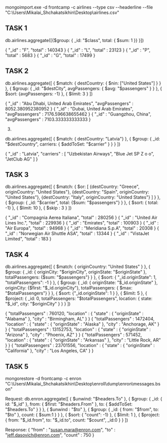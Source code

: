 mongoimport.exe -d frontcamp -c airlines --type csv --headerline --file "C:\Users\Mikalai_Shchakatsikhin\Desktop\airlines.csv"

## TASK 1
db.airlines.aggregate([{$group: { _id: "$class", total: { $sum: 1 }} }])

{ "_id" : "F", "total" : 140343 }
{ "_id" : "L", "total" : 23123 }
{ "_id" : "P", "total" : 5683 }
{ "_id" : "G", "total" : 17499 }


## TASK 2
db.airlines.aggregate([
    { 
        $match: {
            destCountry: { 
                $nin: ["United States"]
            }
        }
    },
    { 
        $group: { 
            _id: "$destCity",
            avgPassengers: { $avg: "$passengers" }
        }
    }, 
    {
        $sort: {avgPassengers: -1}
    }, 
    {
        $limit: 3
    }
])

{ "_id" : "Abu Dhabi, United Arab Emirates", "avgPassengers" : 8052.380952380952 }
{ "_id" : "Dubai, United Arab Emirates", "avgPassengers" : 7176.596638655462 }
{ "_id" : "Guangzhou, China", "avgPassengers" : 7103.333333333333 }

3.
db.airlines.aggregate([
    {
        $match: { destCountry: "Latvia"}
    }, 
    {
        $group: {
            _id: "$destCountry",
            carriers: { $addToSet: "$carrier" }
        }
    }
])

{ "_id" : "Latvia", "carriers" : [ "Uzbekistan Airways", "Blue Jet SP Z o o", "JetClub AG" ] }


## TASK 3
db.airlines.aggregate([
    {
        $match: {
            $or: [
                {destCountry: "Greece", originCountry: "United States"}, 
                {destCountry: "Spain", originCountry: "United States"}, 
                {destCountry: "Italy", originCountry: "United States"}
            ]
        }
    },
    {
        $group: {
            _id: "$carrier",
            total: {$sum: "$passengers"}
        }
    },
    { 
        $sort: { total: -1} 
    },
    { 
        $limit: 10
    },
    { 
        $skip : 3
    }
])

{ "_id" : "Compagnia Aerea Italiana", "total" : 280256 }
{ "_id" : "United Air Lines Inc.", "total" : 229936 }
{ "_id" : "Emirates", "total" : 100903 }
{ "_id" : "Air Europa", "total" : 94968 }
{ "_id" : "Meridiana S.p.A", "total" : 20308 }
{ "_id" : "Norwegian Air Shuttle ASA", "total" : 13344 }
{ "_id" : "VistaJet Limited", "total" : 183 }


## TASK 4
db.airlines.aggregate([
    {
        $match: { originCountry: "United States" }
    },
    {
       $group: {
            _id: {
               originCity: "$originCity",
               originState: "$originState"
            },
            totalPassengers: {$sum: "$passengers"}
        }
    },
    {
        $sort: {
            "_id.originState": 1,
            "totalPassengers": -1
        }
    },
    {
        $group: {
            _id: {
                originState: "$_id.originState"
            },
            originCity: {$first: "$_id.originCity"},
            totalPassengers: { $max: "$totalPassengers"}
        }
    },
    {
        $sort: {"_id.originState": 1 }
    },
    {
        $limit: 5
    },
    {
        $project: {
            _id: 0, 
            totalPassengers: "$totalPassengers", 
            location: { state: "$_id", city: "$originCity" }
        }
    }
])

{ "totalPassengers" : 760120, "location" : { "state" : { "originState" : "Alabama" }, "city" : "Birmingham, AL" } }
{ "totalPassengers" : 1472404, "location" : { "state" : { "originState" : "Alaska" }, "city" : "Anchorage, AK" } }
{ "totalPassengers" : 13152753, "location" : { "state" : { "originState" : "Arizona" }, "city" : "Phoenix, AZ" } }
{ "totalPassengers" : 571452, "location" : { "state" : { "originState" : "Arkansas" }, "city" : "Little Rock, AR" } }
{ "totalPassengers" : 23701556, "location" : { "state" : { "originState" : "California" }, "city" : "Los Angeles, CA" } }


## TASK 5
mongorestore -d frontcamp -c enron "C:\Users\Mikalai_Shchakatsikhin\Desktop\enroll\dump\enron\messages.bson"

Request:
db.enron.aggregate([
    {
        $unwind: "$headers.To"
    },
    {
        $group: {
            _id: { id: "$_id" },
            from: { $first: "$headers.From" },
            to: { $addToSet: "$headers.To" }
        }
    },
    { 
        $unwind : "$to"
    },
    {
        $group: {
            _id: {
                from: "$from",
                to: "$to"
            },
            count: { $sum:1 }
        }
    },
    { 
        $sort: { "count": -1} 
    },
    {
        $limit: 1
    },
    { 
        $project: {
            from: "$_id.from",
            to: "$_id.to",
            count: "$count",
            _id:0 
        }
    }
])

Response: {
    "from" : "susan.mara@enron.com",
    "to" : "jeff.dasovich@enron.com",
    "count" : 750
}